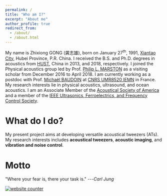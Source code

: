 ```yaml
---
permalink: /
title: "Who am I?"
excerpt: "About me"
author_profile: true
redirect_from: 
  - /about/
  - /about.html
---
```


My name is Zhixiong GONG (龚志雄), born on January 27<sup>th</sup>, 1991, [Xiantao City](https://zh.wikipedia.org/wiki/%E4%BB%99%E6%A1%83%E5%B8%82), Hubei Province, P.R. China. I received the B.S. and Ph.D. degrees in acoustics from [HUST](http://english.hust.edu.cn/), China in 2013, and 2018, respectively. I joined the Physical acoustics group led by Prof. [Philip L. MARSTON](https://physics.wsu.edu/people/faculty/p-marston/) as a visiting scholar from December 2016 to April 2018. I am currently working as a postdoc with Prof. [Michaël BAUDOIN](http://films-lab.univ-lille1.fr/michael/michael/Home.html) at [CNRS UMR8520 IEMN](https://www.iemn.fr/) in France. My research interests lie in physical acoustics, ultrasound, and ocean acoustics. I am an Associate Member of the [Acoustical Society of America](https://acousticalsociety.org/) and a member of the [IEEE Ultrasonics, Ferroelectrics, and Frequency Control Society](https://ieee-uffc.org/).

What do I do?
======
My present project aims at developing versatile acoustical tweezers (ATs). My research interests includes <b>acoustical tweezers</b>, <b>acoustic imaging</b>, and <b>vibration and noise control</b>.

Motto
======
"Where your fear is, there your task is." ---<cite>Carl Jung</cite>

<a href="https://www.freecounterstat.com" title="website counter"><img src="https://counter7.stat.ovh/private/freecounterstat.php?c=ejf9n8yptpt5b2yygchkm5m1x5l17f8s" border="0" title="website counter" alt="website counter"></a>
